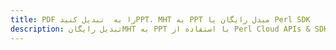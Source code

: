 ---title: PDF را به  تبدیل کنیدPPT، MHT به PPT مبدل رایگان یا Perl SDKdescription: تبدیل رایگانMHT به PPT با استفاده از Perl Cloud APIs & SDK همچنین اسناد PDF را در Cloud ایجاد، ویرایش و رندر کنید.---